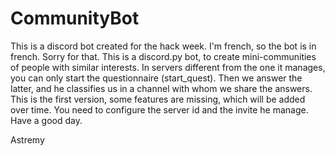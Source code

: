# CommunityBot

This is a discord bot created for the hack week.
I'm french, so the bot is in french. Sorry for that.
This is a discord.py bot, to create mini-communities of people with similar interests.
In servers different from the one it manages, you can only start the questionnaire (start_quest).
Then we answer the latter, and he classifies us in a channel with whom we share the answers.
This is the first version, some features are missing, which will be added over time.
You need to configure the server id and the invite he manage.
Have a good day.

Astremy
